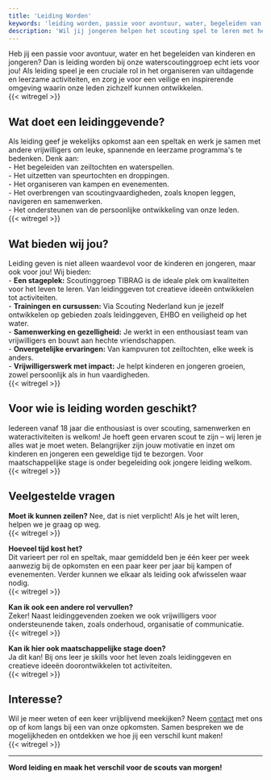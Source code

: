 ```yaml
---
title: 'Leiding Worden'
keywords: 'leiding worden, passie voor avontuur, water, begeleiden van kinderen, begeleiden van jongeren, organiseren van activiteiten, waterscoutinggroep, leidinggevende, ontwikkeling, persoonlijke ontwikkeling, vrijwilligerswerk, scouting leiding worden, programma maken'
description: 'Wil jij jongeren helpen het scouting spel te leren met het maken van leuke programma&#39;s en activiteiten? Kom jij het leidingteam bij TIBRAG versterken? Kijk hier wat wij jou kunnen bieden!'
---
```


Heb jij een passie voor avontuur, water en het begeleiden van kinderen en jongeren? Dan is leiding worden bij onze waterscoutinggroep echt iets voor jou! Als leiding speel je een cruciale rol in het organiseren van uitdagende en leerzame activiteiten, en zorg je voor een veilige en inspirerende omgeving waarin onze leden zichzelf kunnen ontwikkelen.  
{{< witregel >}}

## Wat doet een leidinggevende?

Als leiding geef je wekelijks opkomst aan een speltak en werk je samen met andere vrijwilligers om leuke, spannende en leerzame programma's te bedenken. Denk aan:  
\- Het begeleiden van zeiltochten en waterspellen.  
\- Het uitzetten van speurtochten en droppingen.  
\- Het organiseren van kampen en evenementen.  
\- Het overbrengen van scoutingvaardigheden, zoals knopen leggen, navigeren en samenwerken.  
\- Het ondersteunen van de persoonlijke ontwikkeling van onze leden.  
{{< witregel >}}

## Wat bieden wij jou?  

Leiding geven is niet alleen waardevol voor de kinderen en jongeren, maar ook voor jou! Wij bieden:  
\- **Een stageplek:** Scoutinggroep TIBRAG is de ideale plek om kwaliteiten voor het leven te leren. Van leidinggeven tot creatieve ideeën ontwikkelen tot activiteiten.  
\- **Trainingen en cursussen:** Via Scouting Nederland kun je jezelf ontwikkelen op gebieden zoals leidinggeven, EHBO en veiligheid op het water.  
\- **Samenwerking en gezelligheid:** Je werkt in een enthousiast team van vrijwilligers en bouwt aan hechte vriendschappen.  
\- **Onvergetelijke ervaringen:** Van kampvuren tot zeiltochten, elke week is anders.  
\- **Vrijwilligerswerk met impact:** Je helpt kinderen en jongeren groeien, zowel persoonlijk als in hun vaardigheden.  
{{< witregel >}}

## Voor wie is leiding worden geschikt?  

Iedereen vanaf 18 jaar die enthousiast is over scouting, samenwerken en wateractiviteiten is welkom! Je hoeft geen ervaren scout te zijn – wij leren je alles wat je moet weten. Belangrijker zijn jouw motivatie en inzet om kinderen en jongeren een geweldige tijd te bezorgen. Voor maatschappelijke stage is onder begeleiding ook jongere leiding welkom.  
{{< witregel >}}

## Veelgestelde vragen

**Moet ik kunnen zeilen?**
Nee, dat is niet verplicht! Als je het wilt leren, helpen we je graag op weg.  
{{< witregel >}}

**Hoeveel tijd kost het?**  
Dit varieert per rol en speltak, maar gemiddeld ben je één keer per week aanwezig bij de opkomsten en een paar keer per jaar bij kampen of evenementen. Verder kunnen we elkaar als leiding ook afwisselen waar nodig.  
{{< witregel >}}

**Kan ik ook een andere rol vervullen?**  
Zeker! Naast leidinggevenden zoeken we ook vrijwilligers voor ondersteunende taken, zoals onderhoud, organisatie of communicatie.  
{{< witregel >}}

**Kan ik hier ook maatschappelijke stage doen?**  
Ja dit kan! Bij ons leer je skills voor het leven zoals leidinggeven en creatieve ideeën doorontwikkelen tot activiteiten.  
{{< witregel >}}

## Interesse?  

Wil je meer weten of een keer vrijblijvend meekijken? Neem [contact](/contact/) met ons op of kom langs bij een van onze opkomsten. Samen bespreken we de mogelijkheden en ontdekken we hoe jij een verschil kunt maken!  
{{< witregel >}}

---

**Word leiding en maak het verschil voor de scouts van morgen!**  
